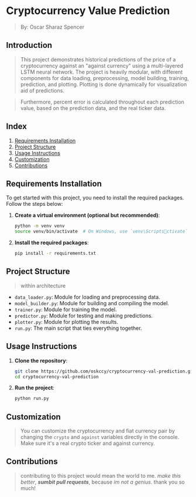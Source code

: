 # Cryptocurrency Value Prediction
> By: Oscar Sharaz Spencer
> 
## Introduction

> This project demonstrates historical predictions of the price of a cryptocurrency against an "against currency" using a multi-layered LSTM neural network. The project is heavily modular, with different components for data loading, preprocessing, model building, training, prediction, and plotting. Plotting is done dynamically for visualization aid of predictions.

> Furthermore, percent error is calculated throughout each prediction value, based on the prediction data, and the real ticker data.
> 
## Index

1. [Requirements Installation](#requirements-installation)
2. [Project Structure](#project-structure)
3. [Usage Instructions](#usage-instructions)
4. [Customization](#customization)
5. [Contributions](#contributions)

## Requirements Installation

To get started with this project, you need to install the required packages. Follow the steps below:

1. **Create a virtual environment (optional but recommended)**:
    ```bash
    python -m venv venv
    source venv/bin/activate  # On Windows, use `venv\Scriptsctivate`
    ```

2. **Install the required packages**:
    ```bash
    pip install -r requirements.txt
    ```

## Project Structure

> within architecture

- `data_loader.py`: Module for loading and preprocessing data.
- `model_builder.py`: Module for building and compiling the model.
- `trainer.py`: Module for training the model.
- `predictor.py`: Module for testing and making predictions.
- `plotter.py`: Module for plotting the results.
- `run.py`: The main script that ties everything together.

## Usage Instructions

1. **Clone the repository**:
    ```bash
    git clone https://github.com/oskccy/cryptocurrency-val-prediction.git
    cd cryptocurrency-val-prediction
    ```

2. **Run the project**:
    ```bash
    python run.py
    ```

## Customization
> You can customize the cryptocurrency and fiat currency pair by changing the `crypto` and `against` variables directly in the console. Make sure it's a real crypto ticker and against currency.

## Contributions

> contributing to this project would mean the world to me. *make this better*, ***sumbit pull requests***, because *im not a genius*. thank you so much!

